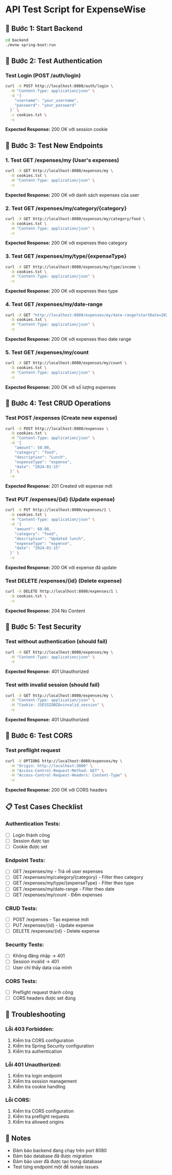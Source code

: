 # API Test Script for ExpenseWise

## 🚀 **Bước 1: Start Backend**
```bash
cd backend
./mvnw spring-boot:run
```

## 🧪 **Bước 2: Test Authentication**

### Test Login (POST /auth/login)
```bash
curl -X POST http://localhost:8080/auth/login \
  -H "Content-Type: application/json" \
  -d '{
    "username": "your_username",
    "password": "your_password"
  }' \
  -c cookies.txt \
  -v
```

**Expected Response:** 200 OK với session cookie

## 🧪 **Bước 3: Test New Endpoints**

### 1. Test GET /expenses/my (User's expenses)
```bash
curl -X GET http://localhost:8080/expenses/my \
  -b cookies.txt \
  -H "Content-Type: application/json" \
  -v
```

**Expected Response:** 200 OK với danh sách expenses của user

### 2. Test GET /expenses/my/category/{category}
```bash
curl -X GET http://localhost:8080/expenses/my/category/food \
  -b cookies.txt \
  -H "Content-Type: application/json" \
  -v
```

**Expected Response:** 200 OK với expenses theo category

### 3. Test GET /expenses/my/type/{expenseType}
```bash
curl -X GET http://localhost:8080/expenses/my/type/income \
  -b cookies.txt \
  -H "Content-Type: application/json" \
  -v
```

**Expected Response:** 200 OK với expenses theo type

### 4. Test GET /expenses/my/date-range
```bash
curl -X GET "http://localhost:8080/expenses/my/date-range?startDate=2024-01-01&endDate=2024-12-31" \
  -b cookies.txt \
  -H "Content-Type: application/json" \
  -v
```

**Expected Response:** 200 OK với expenses theo date range

### 5. Test GET /expenses/my/count
```bash
curl -X GET http://localhost:8080/expenses/my/count \
  -b cookies.txt \
  -H "Content-Type: application/json" \
  -v
```

**Expected Response:** 200 OK với số lượng expenses

## 🧪 **Bước 4: Test CRUD Operations**

### Test POST /expenses (Create new expense)
```bash
curl -X POST http://localhost:8080/expenses \
  -b cookies.txt \
  -H "Content-Type: application/json" \
  -d '{
    "amount": 50.00,
    "category": "food",
    "description": "Lunch",
    "expenseType": "expense",
    "date": "2024-01-15"
  }' \
  -v
```

**Expected Response:** 201 Created với expense mới

### Test PUT /expenses/{id} (Update expense)
```bash
curl -X PUT http://localhost:8080/expenses/1 \
  -b cookies.txt \
  -H "Content-Type: application/json" \
  -d '{
    "amount": 60.00,
    "category": "food",
    "description": "Updated lunch",
    "expenseType": "expense",
    "date": "2024-01-15"
  }' \
  -v
```

**Expected Response:** 200 OK với expense đã update

### Test DELETE /expenses/{id} (Delete expense)
```bash
curl -X DELETE http://localhost:8080/expenses/1 \
  -b cookies.txt \
  -v
```

**Expected Response:** 204 No Content

## 🧪 **Bước 5: Test Security**

### Test without authentication (should fail)
```bash
curl -X GET http://localhost:8080/expenses/my \
  -H "Content-Type: application/json" \
  -v
```

**Expected Response:** 401 Unauthorized

### Test with invalid session (should fail)
```bash
curl -X GET http://localhost:8080/expenses/my \
  -H "Content-Type: application/json" \
  -H "Cookie: JSESSIONID=invalid_session" \
  -v
```

**Expected Response:** 401 Unauthorized

## 🧪 **Bước 6: Test CORS**

### Test preflight request
```bash
curl -X OPTIONS http://localhost:8080/expenses/my \
  -H "Origin: http://localhost:3000" \
  -H "Access-Control-Request-Method: GET" \
  -H "Access-Control-Request-Headers: Content-Type" \
  -v
```

**Expected Response:** 200 OK với CORS headers

## 📋 **Test Cases Checklist**

### Authentication Tests:
- [ ] Login thành công
- [ ] Session được tạo
- [ ] Cookie được set

### Endpoint Tests:
- [ ] GET /expenses/my - Trả về user expenses
- [ ] GET /expenses/my/category/{category} - Filter theo category
- [ ] GET /expenses/my/type/{expenseType} - Filter theo type
- [ ] GET /expenses/my/date-range - Filter theo date
- [ ] GET /expenses/my/count - Đếm expenses

### CRUD Tests:
- [ ] POST /expenses - Tạo expense mới
- [ ] PUT /expenses/{id} - Update expense
- [ ] DELETE /expenses/{id} - Delete expense

### Security Tests:
- [ ] Không đăng nhập → 401
- [ ] Session invalid → 401
- [ ] User chỉ thấy data của mình

### CORS Tests:
- [ ] Preflight request thành công
- [ ] CORS headers được set đúng

## 🚨 **Troubleshooting**

### Lỗi 403 Forbidden:
1. Kiểm tra CORS configuration
2. Kiểm tra Spring Security configuration
3. Kiểm tra authentication

### Lỗi 401 Unauthorized:
1. Kiểm tra login endpoint
2. Kiểm tra session management
3. Kiểm tra cookie handling

### Lỗi CORS:
1. Kiểm tra CORS configuration
2. Kiểm tra preflight requests
3. Kiểm tra allowed origins

## 📝 **Notes**

- Đảm bảo backend đang chạy trên port 8080
- Đảm bảo database đã được migration
- Đảm bảo user đã được tạo trong database
- Test từng endpoint một để isolate issues
